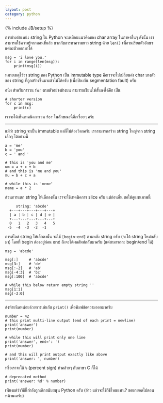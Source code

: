```yaml
---
layout: post
category: python
---
```

{% include JB/setup %}

การอ้างตำแหน่ง string ใน Python จะเหมือนแนวคิดของ char array ในภาษาอื่นๆ ดังนั้น เราสามารถใช้ความรู้จากตอนที่แล้ว บวกกับการหาความยาว string ด้วย `len()` เพื่อวนเรียกตัวอักษรแต่ละตัวออกมาได้

    msg = 'i love you.'
    for i in range(len(msg)):
        print(msg[i])

หมายเหตุไว้ว่า string ของ Python เป็น immutable type คือเราจะไปเปลี่ยนค่า char บางตัวของ string ที่ถูกสร้างขึ้นมาแล้วไม่ได้ครับ (เพื่อป้องกัน segmentation fault) ครับ

อนึ่ง สำหรับการวน `for` ตามตัวอย่างข้างบน สามารถเขียนให้สั้นลงได้อีก เป็น

    # shorter version
    for c in msg:
        print(c)

เราจะได้เห็นเทคนิคการวน `for` ในลักษณะนี้อีกเรื่อยๆ ครับ

---

แม้ว่า string จะเป็น immutable แต่ก็ไม่ต้องวิตกครับ เราสามารถสร้าง string ใหญ่จาก string เล็กๆ ได้อย่างนี้

    a = 'me'
    b = 'you'
    c = ' and '

    # this is 'you and me'
    um = a + c + b
    # and this is 'me and you'
    mu = b + c + a

    # while this is 'meme'
    name = a * 2

ส่วนการแตก string ให้เล็กลงนั้น เราจะใช้เทคนิคการ slice ครับ แต่ก่อนอื่น ขอให้ดูแผนภาพนี้

         string: 'abcde'
      +---+---+---+---+---+
      | a | b | c | d | e |
      +---+---+---+---+---+
      0   1   2   3   4   5
     -5  -4  -3  -2  -1

การสไลด์ string ให้เล็กลงนั้น จะใช้ `[begin:end]` ตามหลัง string ครับ (จะได้ string ใหม่กลับมา) โดยที่ begin ต้องอยู่ก่อน end ถึงจะได้ผลลัพท์กลับมาครับ (แต่สามารถละ begin/end ได้)

    msg = 'abcde'

    msg[:]     # 'abcde'
    msg[3:]    # 'de'
    msg[:-2]   # 'ab'
    msg[-4:3]  # 'bc'
    msg[:100]  # 'abcde'

    # while this below return empty string ''
    msg[1:1]
    msg[-3:0]

---

ส่งท้ายนิดหน่อยด้วยการเล่นกับ `print()` เพื่อพิมพ์ข้อความออกมาครับ

    number = 42
    # this print multi-line output (end of each print = newline) 
    print('answer')
    print(number)

    # while this will print only one line
    print('answer', end=': ')
    print(number)

    # and this will print output exactly like above
    print('answer: ', number)

หรือเราจะใช้ `%` (percent sign) ทำคล้ายๆ กับภาษา C ก็ได้

    # deprecated method
    print('answer: %d' % number)

เพียงแต่ว่าวิธีนี้กำลังถูกเลิกสนับสนุน Python ครับ (อ้าว แล้วจะใช้วิธีไหนแทน? ขอยกยอดไปตอนหน้านะครับ)
